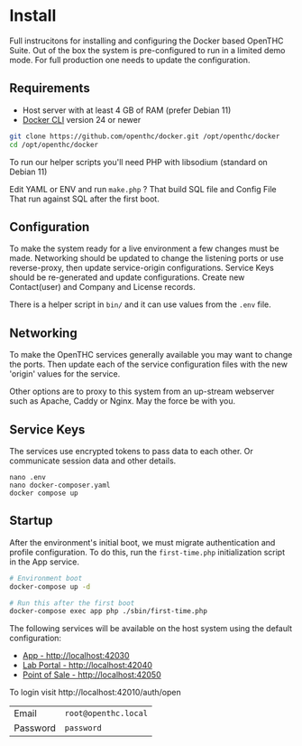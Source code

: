 # Install

Full instrucitons for installing and configuring the Docker based OpenTHC Suite.
Out of the box the system is pre-configured to run in a limited demo mode.
For full production one needs to update the configuration.


## Requirements

- Host server with at least 4 GB of RAM (prefer Debian 11)
- [Docker CLI](https://github.com/docker/cli) version 24 or newer

```bash
git clone https://github.com/openthc/docker.git /opt/openthc/docker
cd /opt/openthc/docker
```

To run our helper scripts you'll need PHP with libsodium (standard on Debian 11)

Edit YAML or ENV and run `make.php` ?
That build SQL file and Config File
That run against SQL after the first boot.


## Configuration

To make the system ready for a live environment a few changes must be made.
Networking should be updated to change the listening ports or use reverse-proxy, then update service-origin configurations.
Service Keys should be re-generated and update configurations.
Create new Contact(user) and Company and License records.

There is a helper script in `bin/` and it can use values from the `.env` file.


## Networking

To make the OpenTHC services generally available you may want to change the ports.
Then update each of the service configuration files with the new 'origin' values for the service.

Other options are to proxy to this system from an up-stream webserver such as Apache, Caddy or Nginx.
May the force be with you.


## Service Keys

The services use encrypted tokens to pass data to each other.
Or communicate session data and other details.


```
nano .env
nano docker-composer.yaml
docker compose up
```

## Startup

After the environment's initial boot, we must migrate authentication and profile configuration.
To do this, run the `first-time.php` initialization script in the App service.

```bash
# Environment boot
docker-compose up -d

# Run this after the first boot
docker-compose exec app php ./sbin/first-time.php
```

The following services will be available on the host system using the default configuration:

- [App - http://localhost:42030](http://localhost:42030)
- [Lab Portal - http://localhost:42040](http://localhost:42040)
- [Point of Sale - http://localhost:42050](http://localhost:42050)

To login visit http://localhost:42010/auth/open

|			|						|
| ---		| ---					|
| Email		| `root@openthc.local`	|
| Password 	| `password`			|
